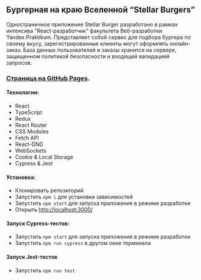 ## Бургерная на краю Вселенной “Stellar Burgers”
Одностраничное приложение Stellar Burger разработано в рамках интенсива "React-разработчик" факультета Веб-разработки Yandex.Praktikum. Представляет собой сервис для подбора бургера по своему вкусу, зарегистрированные клиенты могут оформлять онлайн-заказ. База данных пользователей и заказы хранится на сервере, защищенном политикой безопасности и входящей валидацией запросов.

### [Страница на GitHub Pages](https://skovi.github.io/react-burger/).

#### Технологии:
* React
* TypeScript
* Redux
* React Router
* CSS Modules
* Fetch API
* React-DND
* WebSockets
* Cookie & Local Storage
* Cypress & Jest

#### Установка:
* Клонировать репозиторий
* Запустить `npm i` для установки зависимостей
* Запустить `npm start` для запуска приложения в режиме разработки
* Открыть [http://localhost:3000/](http://localhost:3000/)

#### Запуск Cypress-тестов:
* Запустить `npm start` для запуска приложения в режиме разработки
* Запустить `npm run cypress` в другом окне терминала

#### Запуск Jest-тестов
* Запустить `npm run test`